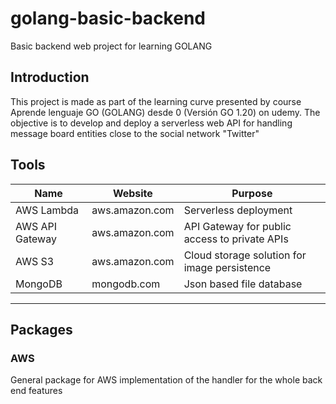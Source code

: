 # golang-basic-backend
Basic backend web project for learning GOLANG

## Introduction
This project is made as part of the learning curve presented by course Aprende lenguaje GO (GOLANG) desde 0 (Versión GO 1.20) on udemy. The objective is to develop and deploy a serverless web API for handling message board entities close to the social network "Twitter"

## Tools
| Name | Website | Purpose |
|------|---------|---------|
| AWS Lambda | aws.amazon.com | Serverless deployment |
| AWS API Gateway | aws.amazon.com | API Gateway for public access to private APIs |
| AWS S3 | aws.amazon.com | Cloud storage solution for image persistence |
| MongoDB | mongodb.com | Json based file database |

---
## Packages
### AWS
General package for AWS implementation of the handler for the whole back end features